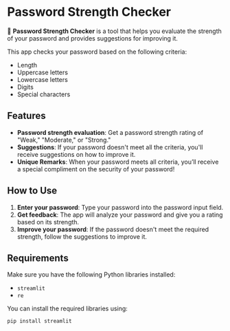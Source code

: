 # Password Strength Checker

🔐 **Password Strength Checker** is a tool that helps you evaluate the strength of your password and provides suggestions for improving it. 

This app checks your password based on the following criteria:
- Length
- Uppercase letters
- Lowercase letters
- Digits
- Special characters

## Features

- **Password strength evaluation**: Get a password strength rating of "Weak," "Moderate," or "Strong."
- **Suggestions**: If your password doesn't meet all the criteria, you'll receive suggestions on how to improve it.
- **Unique Remarks**: When your password meets all criteria, you’ll receive a special compliment on the security of your password!

## How to Use

1. **Enter your password**: Type your password into the password input field.
2. **Get feedback**: The app will analyze your password and give you a rating based on its strength.
3. **Improve your password**: If the password doesn't meet the required strength, follow the suggestions to improve it.

## Requirements

Make sure you have the following Python libraries installed:

- `streamlit`
- `re`

You can install the required libraries using:

```bash
pip install streamlit
